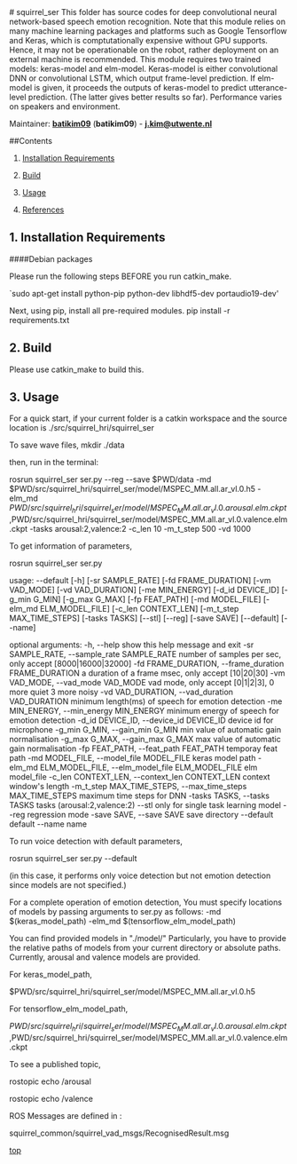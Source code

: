 <a id="top"/> 
# squirrel_ser
This folder has source codes for deep convolutional neural network-based speech emotion recognition. Note that this module relies on many machine learning packages and platforms such as Google Tensorflow and Keras, which is comptutationally expensive without GPU supports. Hence, it may not be operationable on the robot, rather deployment on an external machine is recommended. This module requires two trained models: keras-model and elm-model. Keras-model is either convolutional DNN or convolutional LSTM, which output frame-level prediction. If elm-model is given, it proceeds the outputs of keras-model to predict utterance-level prediction. (The latter gives better results so far). Performance varies on speakers and environment.

Maintainer: [**batikim09**](https://github.com/**github-user**/) (**batikim09**) - **j.kim@utwente.nl**

##Contents
1. <a href="#1--installation-requirements">Installation Requirements</a>

2. <a href="#2--build">Build</a>

3. <a href="#3--usage">Usage</a>

4. <a href="#3--references">References</a>

## 1. Installation Requirements <a id="1--installation-requirements"/>
####Debian packages

Please run the following steps BEFORE you run catkin_make.

`sudo apt-get install python-pip python-dev libhdf5-dev portaudio19-dev'

Next, using pip, install all pre-required modules.
pip install -r requirements.txt

## 2. Build <a id="2--build"/>

Please use catkin_make to build this.

## 3. Usage <a id="3--usage"/>
For a quick start, if your current folder is a catkin workspace and the source location is
./src/squirrel_hri/squirrel_ser

To save wave files,
mkdir ./data

then, run in the terminal:

rosrun squirrel_ser ser.py --reg --save $PWD/data -md $PWD/src/squirrel_hri/squirrel_ser/model/MSPEC_MM.all.ar_vl.0.h5 -elm_md $PWD/src/squirrel_hri/squirrel_ser/model/MSPEC_MM.all.ar_vl.0.arousal.elm.ckpt,$PWD/src/squirrel_hri/squirrel_ser/model/MSPEC_MM.all.ar_vl.0.valence.elm.ckpt -tasks arousal:2,valence:2 -c_len 10 -m_t_step 500 -vd 1000


To get information of parameters, 

rosrun squirrel_ser ser.py

usage: --default [-h] [-sr SAMPLE_RATE] [-fd FRAME_DURATION] [-vm VAD_MODE]
                 [-vd VAD_DURATION] [-me MIN_ENERGY] [-d_id DEVICE_ID]
                 [-g_min G_MIN] [-g_max G_MAX] [-fp FEAT_PATH]
                 [-md MODEL_FILE] [-elm_md ELM_MODEL_FILE]
                 [-c_len CONTEXT_LEN] [-m_t_step MAX_TIME_STEPS]
                 [-tasks TASKS] [--stl] [--reg] [-save SAVE] [--default]
                 [--name]

optional arguments:
  -h, --help            show this help message and exit
  -sr SAMPLE_RATE, --sample_rate SAMPLE_RATE
                        number of samples per sec, only accept
                        [8000|16000|32000]
  -fd FRAME_DURATION, --frame_duration FRAME_DURATION
                        a duration of a frame msec, only accept [10|20|30]
  -vm VAD_MODE, --vad_mode VAD_MODE
                        vad mode, only accept [0|1|2|3], 0 more quiet 3 more
                        noisy
  -vd VAD_DURATION, --vad_duration VAD_DURATION
                        minimum length(ms) of speech for emotion detection
  -me MIN_ENERGY, --min_energy MIN_ENERGY
                        minimum energy of speech for emotion detection
  -d_id DEVICE_ID, --device_id DEVICE_ID
                        device id for microphone
  -g_min G_MIN, --gain_min G_MIN
                        min value of automatic gain normalisation
  -g_max G_MAX, --gain_max G_MAX
                        max value of automatic gain normalisation
  -fp FEAT_PATH, --feat_path FEAT_PATH
                        temporay feat path
  -md MODEL_FILE, --model_file MODEL_FILE
                        keras model path
  -elm_md ELM_MODEL_FILE, --elm_model_file ELM_MODEL_FILE
                        elm model_file
  -c_len CONTEXT_LEN, --context_len CONTEXT_LEN
                        context window's length
  -m_t_step MAX_TIME_STEPS, --max_time_steps MAX_TIME_STEPS
                        maximum time steps for DNN
  -tasks TASKS, --tasks TASKS
                        tasks (arousal:2,valence:2)
  --stl                 only for single task learning model
  --reg                 regression mode
  -save SAVE, --save SAVE
                        save directory
  --default             default
  --name                name
  
  
To run voice detection with default parameters,

rosrun squirrel_ser ser.py --default

(in this case, it performs only voice detection but not emotion detection since models are not specified.)

For a complete operation of emotion detection,
You must specify locations of models by passing arguments to ser.py as follows:
-md $(keras_model_path) -elm_md $(tensorflow_elm_model_path)

You can find provided models in "./model/"
Particularly, you have to provide the relative paths of models from your current directory or absolute paths. Currently, arousal and valence models are provided.

For keras_model_path, 

$PWD/src/squirrel_hri/squirrel_ser/model/MSPEC_MM.all.ar_vl.0.h5

For tensorflow_elm_model_path, 

$PWD/src/squirrel_hri/squirrel_ser/model/MSPEC_MM.all.ar_vl.0.arousal.elm.ckpt,$PWD/src/squirrel_hri/squirrel_ser/model/MSPEC_MM.all.ar_vl.0.valence.elm.ckpt

To see a published topic,

rostopic echo /arousal

rostopic echo /valence

ROS Messages are defined in :

squirrel_common/squirrel_vad_msgs/RecognisedResult.msg

<a href="#top">top</a>
